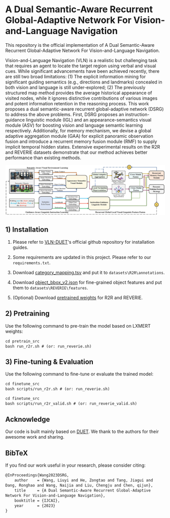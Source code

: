 # A Dual Semantic-Aware Recurrent Global-Adaptive Network For Vision-and-Language Navigation

This repository is the official implementation of A Dual Semantic-Aware Recurrent Global-Adaptive Network For Vision-and-Language Navigation. 


Vision-and-Language Navigation (VLN) is a realistic but challenging task that requires an agent to locate the target region using verbal and visual cues. While significant advancements have been achieved recently, there are still two broad limitations: (1) The explicit information mining for significant guiding semantics (e.g., directions and landmarks) concealed in both vision and language is still under-explored; (2) The previously structured map method provides the average historical appearance of visited nodes, while it ignores distinctive contributions of various images and potent information retention in the reasoning process. This work proposes a dual semantic-aware recurrent global-adaptive network (DSRG) to address the above problems. First, DSRG proposes an instruction-guidance linguistic module (IGL) and an appearance-semantics visual module (ASV) for boosting vision and language semantic learning respectively. Additionally, for memory mechanism, we devise a global adaptive aggregation module (GAA) for explicit panoramic observation fusion and introduce a recurrent memory fusion module (RMF) to supply implicit temporal hidden states. Extensive experimental results on the R2R and REVERIE datasets demonstrate that our method achieves better performance than existing methods.

![framework](files/DSRG_Overall.jpg)


## 1) Installation

1. Please refer to [VLN-DUET](https://github.com/cshizhe/VLN-DUET)'s official github repository for installation guides.

2. Some requirements are updated in this project. Please refer to our `requirements.txt`.

3. Download [category_mapping.tsv](https://www.dropbox.com/s/i5fid7fcaie2xpm/category_mapping.tsv?dl=0) and put it to `datasets\R2R\annotations`. 

4. Download [object_bbox_v2.json](https://www.dropbox.com/s/rvt6xdf42ah2d8b/object_bbox_v2.json?dl=0) for fine-grained object features and put them to `datasets\REVERIE\features`.

4. (Optional) Download [pretrained weights](https://www.dropbox.com/scl/fo/fn4mp70wsa21og3zbk8jm/h?dl=0&rlkey=12m8oghwmki0kt9iutzv3tzlv) for R2R and REVERIE.


## 2) Pretraining

Use the following command to pre-train the model based on LXMERT weights:
```pretrain
cd pretrain_src
bash run_r2r.sh # (or: run_reverie.sh)
```

## 3) Fine-tuning & Evaluation

Use the following command to fine-tune or evaluate the trained model:
```finetune
cd finetune_src
bash scripts/run_r2r.sh # (or: run_reverie.sh)
```

```Evaluation
cd finetune_src
bash scripts/run_r2r_valid.sh # (or: run_reverie_valid.sh)
```

## Acknowledge
Our code is built mainly based on [DUET](https://github.com/cshizhe/VLN-DUET). We thank to the authors for their awesome work and sharing.


## BibTeX
If you find our work useful in your research, please consider citing:
```
@InProceedings{Wang2023DSRG,
    author    = {Wang, Liuyi and He, Zongtao and Tang, Jiagui and Dang, Ronghao and Wang, Naijia and Liu, Chengju and Chen, qijun},
    title     = {A Dual Semantic-Aware Recurrent Global-Adaptive Network For Vision-and-Language Navigation},
    booktitle = {IJCAI},
    year      = {2023}
}
```
